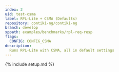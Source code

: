 ```yaml
---
index: 2
uid: test-csma
label: RPL-Lite + CSMA (Defaults)
repository: contiki-ng/contiki-ng
branch: develop
xppath: examples/benchmarks/rpl-req-resp
flags:
  CONFIG: CONFIG_CSMA
description:
  Runs RPL-Lite with CSMA, all in default settings
---
```


{% include setup.md %}
